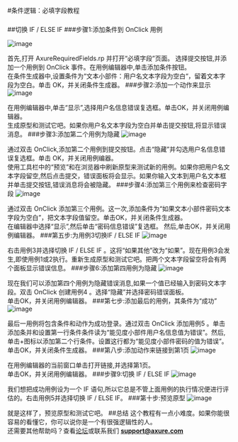 #条件逻辑：必填字段教程
###  ###
##切换 IF / ELSE IF
###步骤1:添加条件到 OnClick 用例 

![image](https://raw.githubusercontent.com/jikexueyuanwiki/axure/master/images/advanced-required-fields-tutorial1.png)

首先,打开 AxureRequiredFields.rp 并打开“必填字段”页面。
选择提交按钮,并添加一个用例到 OnClick 事件。在用例编辑器中,单击添加条件按钮。  
在条件生成器中,设置条件为“文本小部件：用户名文本字段为空白“，留着文本字段为空白。单击 OK，并关闭条件生成器。
###步骤2:添加一个动作来显示
![image](https://raw.githubusercontent.com/jikexueyuanwiki/axure/master/images/advanced-required-fields-tutorial2.png)

在用例编辑器中,单击“显示”,选择用户名信息错误复选框。单击OK，并关闭用例编辑器。  
生成原型和测试它吧。如果你用户名文本字段为空白并单击提交按钮,将显示错误消息。
###步骤3:添加第二个用例为隐藏
![image](https://raw.githubusercontent.com/jikexueyuanwiki/axure/master/images/advanced-required-fields-tutorial3.png)

通过双击 OnClick,添加第二个用例到提交按钮。点击“隐藏”并勾选用户名信息错误复选框。单击 OK，并关闭用例编器。  
使用工具栏中的“预览”和在浏览器中刷新原型来测试新的用例。如果你把用户名文本字段留空,然后点击提交，错误面板将会显示。如果你输入文本到用户名文本框并单击提交按钮,错误消息将会被隐藏。
###步骤4:添加第三个用例来检查密码字段
![image](https://raw.githubusercontent.com/jikexueyuanwiki/axure/master/images/advanced-required-fields-tutorial4.png)

通过双击 OnClick 添加第三个用例。这一次,添加条件为“如果文本小部件密码文本字段为空白”，把文本字段值留空。单击OK，并关闭条件生成器。  
在编辑器中选择“显示”,然后单击“密码信息错误”复选框。  然后,单击OK，并关闭用例编辑器。
###第五步:为用例3切换IF / ELSE IF
![image](https://raw.githubusercontent.com/jikexueyuanwiki/axure/master/images/advanced-required-fields-tutorial5.png)

右击用例3并选择切换 IF / ELSE IF 。这将“如果其他”改为“如果”。现在用例3会发生,即使用例1或2执行。重新生成原型和测试它吧。把两个文本字段留空将会有两个面板显示错误信息。
###步骤6:添加第四用例为隐藏
![image](https://raw.githubusercontent.com/jikexueyuanwiki/axure/master/images/advanced-required-fields-tutorial6.png)

现在我们可以添加第四个用例为隐藏错误消息,如果一个值已经输入到密码文本字段。双击 OnClick 创建用例4 。选择“隐藏”并选择密码错误面板。  
单击OK，并关闭用例编辑器。
###第七步:添加最后的用例，其条件为“成功”
![image](https://raw.githubusercontent.com/jikexueyuanwiki/axure/master/images/advanced-required-fields-tutorial7.png)

最后一用例将包含条件和动作为成功登录。通过双击 OnClick 添加用例5 。单击添加条并和设置第一行条件条件读为“能见度小部件用户名信息值为错误”。然后,单击+图标以添加第二个行条件。设置这行都为“能见度小部件密码的值为错误”。    
单击OK，并关闭条件生成器。
###第八步:添加动作来链接到第1页
![image](https://raw.githubusercontent.com/jikexueyuanwiki/axure/master/images/advanced-required-fields-tutorial8.png)

在用例编辑器的当前窗口单击打开链接,并选择第1页。  
单击OK，并关闭用例编辑器。
###步骤9:切换 IF / ELSE IF
![image](https://raw.githubusercontent.com/jikexueyuanwiki/axure/master/images/advanced-required-fields-tutorial9.png)

我们想把成功用例设为一个 IF 语句,所以它总是不管上面用例的执行情况便进行评估的。右击用例5并选择切换 IF / ELSE IF。
###第十步:预览原型
![image](https://raw.githubusercontent.com/jikexueyuanwiki/axure/master/images/advanced-required-fields-tutorial10.png)

就是这样了，预览原型和测试它吧。
##总结
这个教程有一点小难度。如果你能很容易的看懂它，你可以说你是一个有很强逻辑性的人。  
还需要其他帮助吗？查看[论坛](http://www.axure.com/c/forum.php)或联系我们 **support@axure.com**

